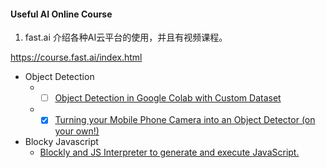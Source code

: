#### Useful AI Online Course

1. fast.ai 介绍各种AI云平台的使用，并且有视频课程。

https://course.fast.ai/index.html



- Object Detection  
   - -[ ] [Object Detection in Google Colab with Custom Dataset](https://hackernoon.com/object-detection-in-google-colab-with-custom-dataset-5a7bb2b0e97e) 
   - -[x] [Turning your Mobile Phone Camera into an Object Detector (on your own!)](https://towardsdatascience.com/turning-your-mobile-phone-camera-into-an-object-detector-on-your-own-1428055b8e01)

- Blocky Javascript
   - [Blockly and JS Interpreter to generate and execute JavaScript.](https://developers.google.com/blockly/guides/app-integration/running-javascript)